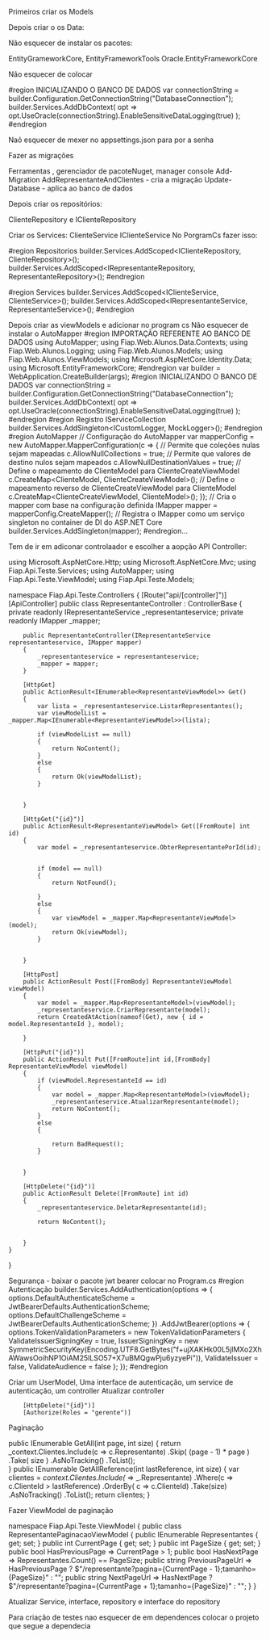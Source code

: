 Primeiros criar os Models

Depois criar o os Data:

Não esquecer de instalar os pacotes:

EntityGrameworkCore, EntityFrameworkTools
Oracle.EntityFrameworkCore

Não esquecer de colocar

#region INICIALIZANDO O BANCO DE DADOS
var connectionString = builder.Configuration.GetConnectionString("DatabaseConnection");
builder.Services.AddDbContext<DatabaseContext>(
    opt => opt.UseOracle(connectionString).EnableSensitiveDataLogging(true)
);
#endregion

Naõ esquecer de mexer no appsettings.json para por a senha 

Fazer as migrações

Ferramentas , gerenciador de pacoteNuget, manager console
Add-Migration AddRepresentanteAndClientes - cria a migração
Update-Database - aplica ao banco de dados


Depois criar os repositórios:

ClienteRepository e IClienteRepository

Criar os Services: ClienteService IClienteService
No PorgramCs fazer isso:

#region Repositorios
builder.Services.AddScoped<IClienteRepository, ClienteRepository>();
builder.Services.AddScoped<IRepresentanteRepository, RepresentanteRepository>();
#endregion


#region Services
builder.Services.AddScoped<IClienteService, ClienteService>();
builder.Services.AddScoped<IRepresentanteService, RepresentanteService>();
#endregion

Depois criar as viewModels e adicionar no program cs
Não esquecer de instalar o AutoMapper
#region IMPORTAÇÃO REFERENTE AO BANCO DE DADOS
using AutoMapper;
using Fiap.Web.Alunos.Data.Contexts;
using Fiap.Web.Alunos.Logging;
using Fiap.Web.Alunos.Models;
using Fiap.Web.Alunos.ViewModels;
using Microsoft.AspNetCore.Identity.Data;
using Microsoft.EntityFrameworkCore;
#endregion
var builder = WebApplication.CreateBuilder(args);
#region INICIALIZANDO O BANCO DE DADOS
var connectionString = builder.Configuration.GetConnectionString("DatabaseConnection");
builder.Services.AddDbContext<DatabaseContext>(
    opt => opt.UseOracle(connectionString).EnableSensitiveDataLogging(true)
);
#endregion
#region Registro IServiceCollection
builder.Services.AddSingleton<ICustomLogger, MockLogger>();
#endregion
#region AutoMapper
// Configuração do AutoMapper
var mapperConfig = new AutoMapper.MapperConfiguration(c => {
    // Permite que coleções nulas sejam mapeadas
    c.AllowNullCollections = true;
    // Permite que valores de destino nulos sejam mapeados
    c.AllowNullDestinationValues = true;
    // Define o mapeamento de ClienteModel para ClienteCreateViewModel
    c.CreateMap<ClienteModel, ClienteCreateViewModel>();
    // Define o mapeamento reverso de ClienteCreateViewModel para ClienteModel
    c.CreateMap<ClienteCreateViewModel, ClienteModel>();
});
// Cria o mapper com base na configuração definida
IMapper mapper = mapperConfig.CreateMapper();
// Registra o IMapper como um serviço singleton no container de DI do ASP.NET Core
builder.Services.AddSingleton(mapper);
#endregion...

Tem de ir em adiconar controlaador e escolher a aopção API 
Controller:

using Microsoft.AspNetCore.Http;
using Microsoft.AspNetCore.Mvc;
using Fiap.Api.Teste.Services;
using AutoMapper;
using Fiap.Api.Teste.ViewModel;
using Fiap.Api.Teste.Models;

namespace Fiap.Api.Teste.Controllers
{
    [Route("api/[controller]")]
    [ApiController]
    public class RepresentanteController : ControllerBase
    {
        private readonly IRepresentanteService _representanteservice;
        private readonly IMapper _mapper;

        public RepresentanteController(IRepresentanteService representanteservice, IMapper mapper)
        {
            _representanteservice = representanteservice;
            _mapper = mapper;
        }

        [HttpGet]
        public ActionResult<IEnumerable<RepresentanteViewModel>> Get()
        {
            var lista = _representanteservice.ListarRepresentantes();
            var viewModelList = _mapper.Map<IEnumerable<RepresentanteViewModel>>(lista);

            if (viewModelList == null)
            {
                return NoContent();
            }
            else
            {
                return Ok(viewModelList);
            }


        }

        [HttpGet("{id}")]
        public ActionResult<RepresentanteViewModel> Get([FromRoute] int id)
        {
            var model = _representanteservice.ObterRepresentantePorId(id);


            if (model == null)
            {
                return NotFound();

            }
            else
            {
                var viewModel = _mapper.Map<RepresentanteViewModel>(model);
                return Ok(viewModel);
            }


        }

        [HttpPost]
        public ActionResult Post([FromBody] RepresentanteViewModel viewModel)
        {
            var model = _mapper.Map<RepresentanteModel>(viewModel);
            _representanteservice.CriarRepresentante(model);
            return CreatedAtAction(nameof(Get), new { id = model.RepresentanteId }, model);

        }

        [HttpPut("{id}")]
        public ActionResult Put([FromRoute]int id,[FromBody] RepresentanteViewModel viewModel)
        {
            if (viewModel.RepresentanteId == id)
            {
                var model = _mapper.Map<RepresentanteModel>(viewModel);
                _representanteservice.AtualizarRepresentante(model);
                return NoContent();
            }
            else 
            {

                return BadRequest();
            }
           

        }

        [HttpDelete("{id}")]
        public ActionResult Delete([FromRoute] int id)
        {
            _representanteservice.DeletarRepresentante(id);

            return NoContent();


        }
    }
}


Segurança - baixar o pacote jwt bearer
colocar no Program.cs
#region Autenticação
builder.Services.AddAuthentication(options =>
{
    options.DefaultAuthenticateScheme = JwtBearerDefaults.AuthenticationScheme;
    options.DefaultChallengeScheme = JwtBearerDefaults.AuthenticationScheme;
})
    .AddJwtBearer(options =>
    {
        options.TokenValidationParameters = new TokenValidationParameters
        {
            ValidateIssuerSigningKey = true,
            IssuerSigningKey = new SymmetricSecurityKey(Encoding.UTF8.GetBytes("f+ujXAKHk00L5jlMXo2XhAWawsOoihNP1OiAM25lLSO57+X7uBMQgwPju6yzyePi")),
            ValidateIssuer = false,
            ValidateAudience = false
        };
    });
#endregion


Criar um UserModel, Uma interface de autenticação, um service de autenticação, um controller
Atualizar controller

        [HttpDelete("{id}")]
        [Authorize(Roles = "gerente")]


Paginação

public IEnumerable<ClienteModel> GetAll(int page, int size)
{
    return _context.Clientes.Include(c => c.Representante)
                    .Skip( (page - 1) * page  )
                    .Take( size )
                    .AsNoTracking()
                    .ToList();  
}
public IEnumerable<ClienteModel> GetAllReference(int lastReference, int size)
{
    var clientes = _context.Clientes.Include(_ => _.Representante)
                        .Where(c => c.ClienteId > lastReference)
                        .OrderBy( c => c.ClienteId) 
                        .Take(size)
                        .AsNoTracking()
                        .ToList();
    return clientes;
}

Fazer ViewModel de paginação



namespace Fiap.Api.Teste.ViewModel
{
    public class RepresentantePaginacaoViewModel
    {
        public IEnumerable<RepresentanteViewModel> Representantes { get; set; }
        public int CurrentPage { get; set; }
        public int PageSize { get; set; }
        public bool HasPreviousPage => CurrentPage > 1;
        public bool HasNextPage => Representantes.Count() == PageSize;
        public string PreviousPageUrl => HasPreviousPage ? $"/representante?pagina={CurrentPage - 1};tamanho={PageSize}" : "";
        public string NextPageUrl => HasNextPage ? $"/representante?pagina={CurrentPage + 1};tamanho={PageSize}" : "";
    }
}

Atualizar Service, interface, repository e interface do repository 


Para criação de testes nao esquecer de em dependences colocar o projeto que segue a dependecia